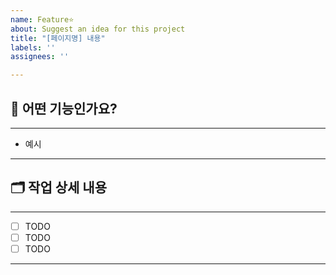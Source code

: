 ```yaml
---
name: Feature⭐️
about: Suggest an idea for this project
title: "[페이지명] 내용"
labels: ''
assignees: ''

---
```


## 🤔 어떤 기능인가요?

----

- 예시 


---
## 🗂️ 작업 상세 내용

---

- [ ] TODO
- [ ] TODO
- [ ] TODO

---